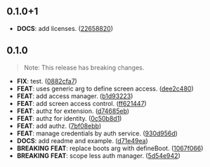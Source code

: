 ## 0.1.0+1

 - **DOCS**: add licenses. ([22658820](https://github.com/covalab/robusta/commit/2265882024f3c7ea03b1b564128b84fb458e9830))

## 0.1.0

> Note: This release has breaking changes.

 - **FIX**: test. ([0882cfa7](https://github.com/covalab/robusta/commit/0882cfa7bc0ccc0e48186ddc3d66d25f12c4790f))
 - **FEAT**: uses generic arg to define screen access. ([dee2c480](https://github.com/covalab/robusta/commit/dee2c48041c48a2c7442e8ffa27e4541b526c8b6))
 - **FEAT**: add access manager. ([b1d93223](https://github.com/covalab/robusta/commit/b1d93223716492b783a23be67dafbe546031925b))
 - **FEAT**: add screen access control. ([ff621447](https://github.com/covalab/robusta/commit/ff621447ceb9c6dc4b74dc92b4a0b81a43283da3))
 - **FEAT**: authz for extension. ([d74685eb](https://github.com/covalab/robusta/commit/d74685eb79271747f1f41676e1a99600a3c3e138))
 - **FEAT**: authz for identity. ([0c50b8d1](https://github.com/covalab/robusta/commit/0c50b8d192baffc88906e4eee8259e26b35db359))
 - **FEAT**: add authz. ([7bf08ebb](https://github.com/covalab/robusta/commit/7bf08ebbf0137e49c1d04a9255882fd8e1af74c6))
 - **FEAT**: manage credentials by auth service. ([930d956d](https://github.com/covalab/robusta/commit/930d956d929aafe4317b20043fb2f549e3f4dafa))
 - **DOCS**: add readme and example. ([d71e49ea](https://github.com/covalab/robusta/commit/d71e49ea9e53ae938a4192b67330e30c92ffdb7a))
 - **BREAKING** **FEAT**: replace boots arg with defineBoot. ([1067f066](https://github.com/covalab/robusta/commit/1067f0661da855be2e22cfe394460ba739d7c0ff))
 - **BREAKING** **FEAT**: scope less auth manager. ([5d54e942](https://github.com/covalab/robusta/commit/5d54e9427d83407615d8d2cae577b9e70e4845fc))


